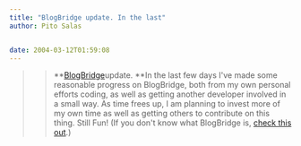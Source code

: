 ```yaml
---
title: "BlogBridge update. In the last"
author: Pito Salas


date: 2004-03-12T01:59:08
---
```



>>

>> **[BlogBridge](<http://www.blogbridge.com>)update. **In the last few days
I've made some reasonable progress on BlogBridge, both from my own personal
efforts coding, as well as getting another developer involved in a small way.
As time frees up, I am planning to invest more of my own time as well as
getting others to contribute on this thing. Still Fun! (If you don't know what
BlogBridge is, [check this out](<http://www.blogbridge.com>).)


